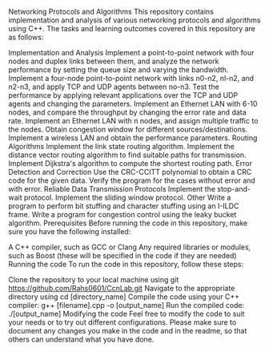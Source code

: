 Networking Protocols and Algorithms
This repository contains implementation and analysis of various networking protocols and algorithms using C++. The tasks and learning outcomes covered in this repository are as follows:

Implementation and Analysis
Implement a point-to-point network with four nodes and duplex links between them, and analyze the network performance by setting the queue size and varying the bandwidth.
Implement a four-node point-to-point network with links n0-n2, nl-n2, and n2-n3, and apply TCP and UDP agents between no-n3. Test the performance by applying relevant applications over the TCP and UDP agents and changing the parameters.
Implement an Ethernet LAN with 6-10 nodes, and compare the throughput by changing the error rate and data rate.
Implement an Ethernet LAN with n nodes, and assign multiple traffic to the nodes. Obtain congestion window for different sources/destinations.
Implement a wireless LAN and obtain the performance parameters.
Routing Algorithms
Implement the link state routing algorithm.
Implement the distance vector routing algorithm to find suitable paths for transmission.
Implement Dijkstra's algorithm to compute the shortest routing path.
Error Detection and Correction
Use the CRC-CCITT polynomial to obtain a CRC code for the given data.
Verify the program for the cases without error and with error.
Reliable Data Transmission Protocols
Implement the stop-and-wait protocol.
Implement the sliding window protocol.
Other
Write a program to perform bit stuffing and character stuffing using an I-ILDC frame.
Write a program for congestion control using the leaky bucket algorithm.
Prerequisites
Before running the code in this repository, make sure you have the following installed:

A C++ compiler, such as GCC or Clang
Any required libraries or modules, such as Boost (these will be specified in the code if they are needed)
Running the code
To run the code in this repository, follow these steps:

Clone the repository to your local machine using git https://github.com/Rahs0601/CcnLab.git
Navigate to the appropriate directory using cd [directory_name]
Compile the code using your C++ compiler: g++ [filename].cpp -o [output_name]
Run the compiled code: ./[output_name]
Modifying the code
Feel free to modify the code to suit your needs or to try out different configurations. Please make sure to document any changes you make in the code and in the readme, so that others can understand what you have done.

